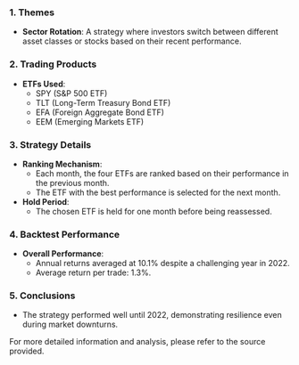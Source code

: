 ### 1. Themes
- **Sector Rotation**: A strategy where investors switch between different asset classes or stocks based on their recent performance.

### 2. Trading Products
- **ETFs Used**:
  - SPY (S&P 500 ETF)
  - TLT (Long-Term Treasury Bond ETF)
  - EFA (Foreign Aggregate Bond ETF)
  - EEM (Emerging Markets ETF)

### 3. Strategy Details
- **Ranking Mechanism**: 
  - Each month, the four ETFs are ranked based on their performance in the previous month.
  - The ETF with the best performance is selected for the next month.
- **Hold Period**: 
  - The chosen ETF is held for one month before being reassessed.

### 4. Backtest Performance
- **Overall Performance**:
  - Annual returns averaged at 10.1% despite a challenging year in 2022.
  - Average return per trade: 1.3%.

### 5. Conclusions
- The strategy performed well until 2022, demonstrating resilience even during market downturns.

For more detailed information and analysis, please refer to the source provided.
